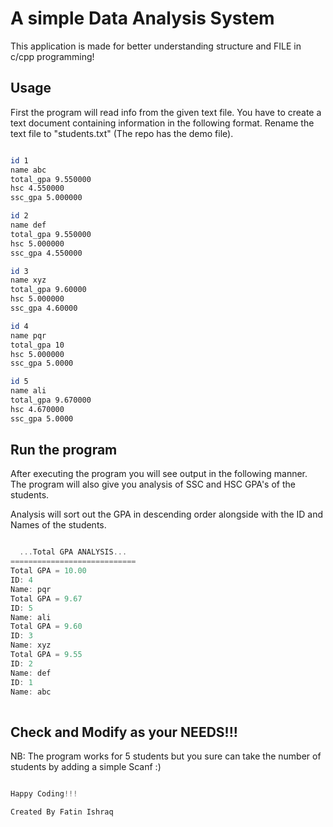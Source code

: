 # A simple Data Analysis System 

This application is made for better understanding structure and FILE in c/cpp programming!

## Usage

First the program will read info from the given text file. You have to create a text document containing information in the following format.
Rename the text file to "students.txt" (The repo has the demo file). 

```bash

id 1 
name abc  
total_gpa 9.550000   
hsc 4.550000   
ssc_gpa 5.000000 

id 2 
name def  
total_gpa 9.550000   
hsc 5.000000   
ssc_gpa 4.550000 

id 3 
name xyz  
total_gpa 9.60000   
hsc 5.000000   
ssc_gpa 4.60000

id 4 
name pqr  
total_gpa 10  
hsc 5.000000   
ssc_gpa 5.0000 

id 5 
name ali  
total_gpa 9.670000   
hsc 4.670000   
ssc_gpa 5.0000                                                                                                                                                                                                                                                                                                                                                                                                                                                                                                                                                                                                                                                                                                                                                                                                                                                                                                                                                                                                                                                                                                                                                                                                                                                                           
```

## Run the program
After executing the program you will see output in the following manner. The program will also give you analysis of SSC and HSC GPA's of the students. 

Analysis will sort out the GPA in descending order alongside with the ID and Names of the students. 
```c

  ...Total GPA ANALYSIS...
============================    
Total GPA = 10.00 
ID: 4 
Name: pqr
Total GPA = 9.67                  
ID: 5                             
Name: ali
Total GPA = 9.60                  
ID: 3                             
Name: xyz
Total GPA = 9.55                  
ID: 2                             
Name: def                         
ID: 1                             
Name: abc
                                                                                                           
```

## Check and Modify as your NEEDS!!!
NB: The program works for 5 students but you sure can take the number of students by adding a simple Scanf :)
```c

Happy Coding!!!

Created By Fatin Ishraq
